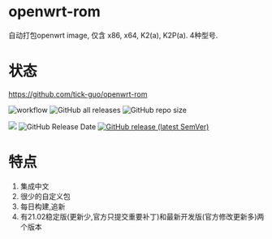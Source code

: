 # openwrt-rom
自动打包openwrt image, 仅含 x86, x64, K2(a), K2P(a). 4种型号.

# 状态
https://github.com/tick-guo/openwrt-rom

![workflow](https://github.com/tick-guo/openwrt-rom/actions/workflows/Padavan.yml/badge.svg)
![GitHub all releases](https://img.shields.io/github/downloads/tick-guo/openwrt-rom/total?label=下载量)
![GitHub repo size](https://img.shields.io/github/repo-size/tick-guo/openwrt-rom?label=库大小)

![](https://img.shields.io/github/last-commit/tick-guo/openwrt-rom?label=最近提交)
![GitHub Release Date](https://img.shields.io/github/release-date/tick-guo/openwrt-rom?label=最新发布)
[![GitHub release (latest SemVer)](https://img.shields.io/github/v/release/tick-guo/openwrt-rom?label=最新版本)](https://github.com/tick-guo/openwrt-rom/releases)

# 特点
 1. 集成中文
 2. 很少的自定义包
 3. 每日构建,追新
 4. 有21.02稳定版(更新少,官方只提交重要补丁)和最新开发版(官方修改更新多)两个版本


